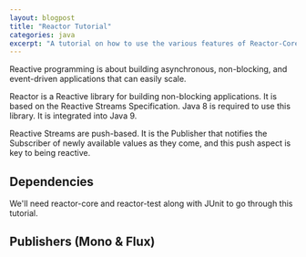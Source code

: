 ```yaml
---
layout: blogpost
title: "Reactor Tutorial"
categories: java
excerpt: "A tutorial on how to use the various features of Reactor-Core for reactive programming"
---
```


Reactive programming is about building asynchronous, non-blocking, and 
event-driven applications that can easily scale.

Reactor is a Reactive library for building non-blocking applications. 
It is based on the Reactive Streams Specification. 
Java 8 is required to use this library. It is integrated into Java 9.

Reactive Streams are push-based. 
It is the Publisher that notifies the Subscriber of newly available values as they come, and this push aspect is key to being reactive. 

## Dependencies

We'll need reactor-core and reactor-test along with JUnit to go through this tutorial.

<script src="https://gist.github.com/mohitsinha/f73a7358e5a23567bd039970e25ad5f5.js"></script>

## Publishers (Mono & Flux)



